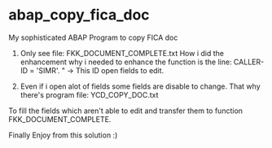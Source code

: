 # abap_copy_fica_doc
My sophisticated ABAP Program to copy FICA doc

1) Only see file: FKK_DOCUMENT_COMPLETE.txt
How i did the enhancement why i needed to enhance the function
is the line:
CALLER-ID = 'SIMR'. " -> This ID open fields to edit.


2) Even if i open alot of fields some fields are disable to change.
That why there's program file: YCD_COPY_DOC.txt

To fill the fields which aren't able to edit
and transfer them to function FKK_DOCUMENT_COMPLETE.

Finally Enjoy from this solution :)
 
